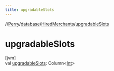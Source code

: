 ```yaml
---
title: upgradableSlots
---
```

//[Perry](../../../index.html)/[database](../index.html)/[HiredMerchants](index.html)/[upgradableSlots](upgradable-slots.html)



# upgradableSlots



[jvm]\
val [upgradableSlots](upgradable-slots.html): Column&lt;[Int](https://kotlinlang.org/api/latest/jvm/stdlib/kotlin/-int/index.html)&gt;




